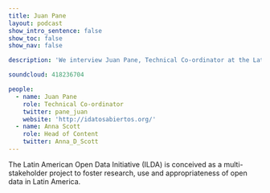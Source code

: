 ```yaml
---
title: Juan Pane
layout: podcast
show_intro_sentence: false
show_toc: false
show_nav: false

description: 'We interview Juan Pane, Technical Co-ordinator at the Latin America Open Data Initiative about his experience of working with open standards for data'

soundcloud: 418236704

people:
  - name: Juan Pane
    role: Technical Co-ordinator
    twitter: pane_juan
    website: 'http://idatosabiertos.org/'
  - name: Anna Scott
    role: Head of Content
    twitter: Anna_D_Scott
---
```


The Latin American Open Data Initiative (ILDA) is conceived as a multi-stakeholder project to foster research, use and appropriateness of open data in Latin America.

